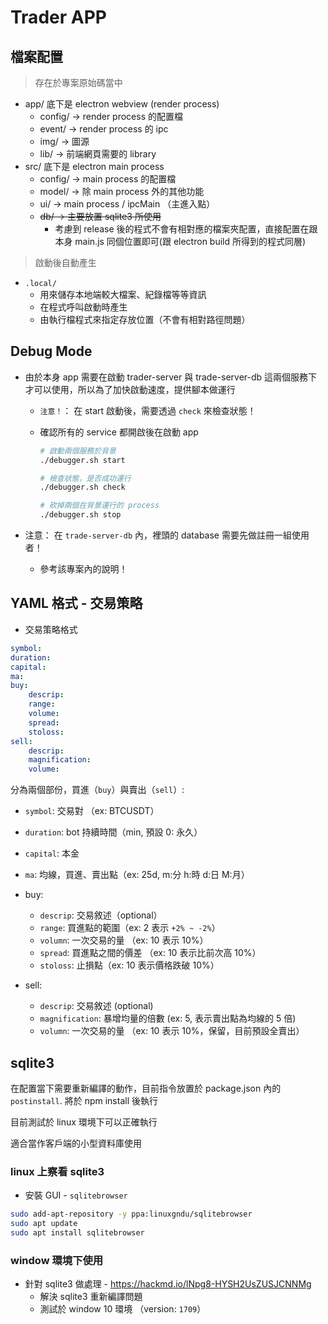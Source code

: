 # Trader APP

## 檔案配置

> 存在於專案原始碼當中

* app/ 底下是 electron webview (render process)
    * config/ -> render process 的配置檔
    * event/ -> render process 的 ipc 
    * img/ -> 圖源
    * lib/ -> 前端網頁需要的 library 
* src/ 底下是 electron main process
    * config/ -> main process 的配置檔
    * model/ -> 除 main process 外的其他功能
    * ui/ -> main process / ipcMain （主進入點）
    * ~~db/ -> 主要放置 sqlite3 所使用~~
        * 考慮到 release 後的程式不會有相對應的檔案夾配置，直接配置在跟本身 main.js 同個位置即可(跟 electron build 所得到的程式同層)

> 啟動後自動產生

* `.local/` 
    * 用來儲存本地端較大檔案、紀錄檔等等資訊
    * 在程式呼叫啟動時產生
    * 由執行檔程式來指定存放位置（不會有相對路徑問題）

## Debug Mode 

* 由於本身 app 需要在啟動 trader-server 與 trade-server-db 這兩個服務下才可以使用，所以為了加快啟動速度，提供腳本做運行
    * `注意！`： 在 start 啟動後，需要透過 `check` 來檢查狀態！

    * 確認所有的 service 都開啟後在啟動 app
        ```bash
        # 啟動兩個服務於背景
        ./debugger.sh start

        # 檢查狀態，是否成功運行
        ./debugger.sh check

        # 砍掉兩個在背景運行的 process
        ./debugger.sh stop
        ```

* 注意： 在 `trade-server-db` 內，裡頭的 database 需要先做註冊一組使用者！
    * 參考該專案內的說明！

## YAML 格式 - 交易策略

* 交易策略格式
```yaml
symbol:
duration: 
capital:
ma:
buy:
    descrip:
    range:
    volume:
    spread:
    stoloss:
sell:
    descrip:
    magnification:
    volume:
```

分為兩個部份，買進（`buy`）與賣出（`sell`）:
* `symbol`: 交易對 （ex: BTCUSDT）
* `duration`: bot 持續時間（min, 預設 0: 永久）
* `capital`: 本金
* `ma`: 均線，買進、賣出點（ex: 25d, m:分 h:時 d:日 M:月）
* buy:
    * `descrip`: 交易敘述（optional）
    * `range`: 買進點的範圍（ex: 2 表示 `+2% ~ -2%`）
    * `volumn`: 一次交易的量 （ex: 10 表示 10%）
    * `spread`: 買進點之間的價差 （ex: 10 表示比前次高 10%）
    * `stoloss`: 止損點（ex: 10 表示價格跌破 10%）

* sell:
    * `descrip`: 交易敘述 (optional)
    * `magnification`: 暴增均量的倍數 (ex: 5, 表示賣出點為均線的 5 倍)
    * `volumn`: 一次交易的量 （ex: 10 表示 10%，保留，目前預設全賣出）

## sqlite3

在配置當下需要重新編譯的動作，目前指令放置於 package.json 內的 `postinstall`. 將於 npm install 後執行

目前測試於 linux 環境下可以正確執行

適合當作客戶端的小型資料庫使用

### linux 上察看 sqlite3

* 安裝 GUI - `sqlitebrowser`

```bash
sudo add-apt-repository -y ppa:linuxgndu/sqlitebrowser
sudo apt update 
sudo apt install sqlitebrowser
```

### window 環境下使用

* 針對 sqlite3 做處理 - https://hackmd.io/lNpg8-HYSH2UsZUSJCNNMg 
    * 解決 sqlite3 重新編譯問題
    * 測試於 window 10 環境 （version: `1709`）
